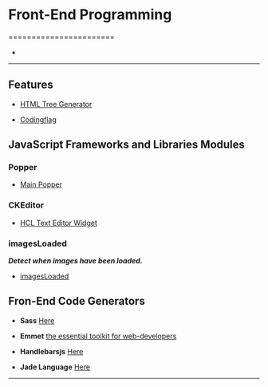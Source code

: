# Front-End Programming
=======================


- []()

-----------------------------------------------------------------------------------------------------


## Features

- [HTML Tree Generator](https://chrome.google.com/webstore/detail/html-tree-generator/dlbbmhhaadfnbbdnjalilhdakfmiffeg)

* [Codingflag](https://codingflag.blogspot.com)


JavaScript Frameworks and Libraries Modules 
-------------------------------------------

### Popper

- [Main Popper](https://popper.js.org/)

### CKEditor

- [HCL Text Editor Widget](https://help.hcltechsw.com/commerce/8.0.0/management-center/concepts/cpzwidrich.html)

### imagesLoaded

***Detect when images have been loaded.***

- [imagesLoaded](https://imagesloaded.desandro.com)


Fron-End Code Generators
------------------------

* **Sass** [Here](https://sass-lang.com/)

* **Emmet** [the essential toolkit for web-developers](https://docs.emmet.io/)

* **Handlebarsjs** [Here](https://handlebarsjs.com/)

* **Jade Language** [Here](https://jade-lang.com/)
-----------------------------------------------------------------------------------------------------

